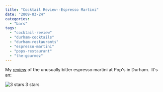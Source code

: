 ```yaml
---
title: "Cocktail Review--Espresso Martini"
date: "2009-03-24"
categories:
  - "bars"
tags:
  - "cocktail-review"
  - "durham-cocktails"
  - "durham-restaurants"
  - "espresso-martini"
  - "pops-restaurant"
  - "the-gourmez"
---
```


My [review](http://www.thegourmez.com/gourmez/cocktails/review.php?id=20&type=) of the unusually bitter espresso martini at Pop's in Durham.  It's an:




<div class="caption">

![3 stars](http://s3.amazonaws.com/thegourmez-wpmedia/2009/02/rating_avocado1.gif "rating_avocado1") 3 stars</div>

